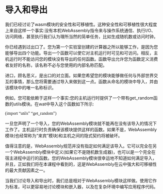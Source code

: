 # 导入和导出

我们已经讨论了wasm模块的安全性和可移植性。这种安全性和可移植性很大程度上来自这样一个事实:没有本机WebAssembly指令来与操作系统通信、执行I/O、访问网络，甚至执行我们认为理所当然的简单任务，比如生成随机数或访问时钟。

你已经遇到过出口了。您为第一个实验室创建的计算器之所以能够工作，是因为您能够导出四个功能。导出一个函数可以使它对主机运行时可见和可访问。相反，主机运行时不能访问您的模块没有导出的任何函数。函数导出允许您为函数定义消费者友好的名称，该名称不必与您使用的内部名称匹配。

进口，顾名思义，是出口的对立面。如果您希望您的模块能够做任何与外部世界交互的事情，那么您将需要通过导入来做到这一点。函数从命名的模块中导入，并由该模块中的唯一名称标识。


例如，您可能依赖于这样一个事实:您的主机运行时提供了一个带有get_random函数的utils模块。在wat中导入这个函数如下所示:

<font face="微软雅黑">(import “utils” “get_random”)</font>

一旦您声明了一个导入，您的WebAssembly模块就不能再在没有该导入的情况下工作了。主机运行时负责确保该模块提供这样的函数。如果不是，WebAssembly模块(也经常称为“来宾”模块)和主机之间的隐式契约将被破坏。

值得注意的是，WebAssembly规范并没有指定如何满足该导入。它可以完全在另一个WebAssembly模块中定义(如果它不是随机数生成器)，也可以是一个完全在宿主进程中运行的函数。您的WebAssembly模块很幸运地不知道如何满足导入，并且，正如我们将在本课程中看到的，这是WebAssembly在云中强大和可移植性的最大贡献因素之一。

当我们讨论导入和导出时，我们总是相对于WebAssembly模块这样做。使用它作为标准，可以更容易地讨论模块和嵌入器，以及在复杂环境中编写应用程序代码。